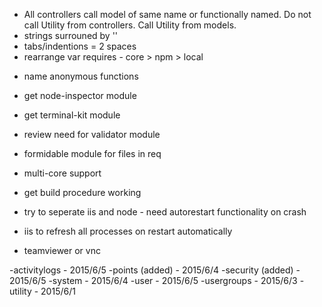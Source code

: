 - All controllers call model of same name or functionally named. Do not call Utility from controllers. Call Utility from models.
- strings surrouned by ''
- tabs/indentions = 2 spaces
- rearrange var requires - core > npm > local
* name anonymous functions
- get node-inspector module
- get terminal-kit module
- review need for validator module
- formidable module for files in req
- multi-core support
- get build procedure working
- try to seperate iis and node - need autorestart functionality on crash
- iis to refresh all processes on restart automatically

- teamviewer or vnc



-activitylogs - 2015/6/5
-points (added) - 2015/6/4
-security (added) - 2015/6/5
-system - 2015/6/4
-user - 2015/6/5
-usergroups - 2015/6/3
-utility - 2015/6/1
